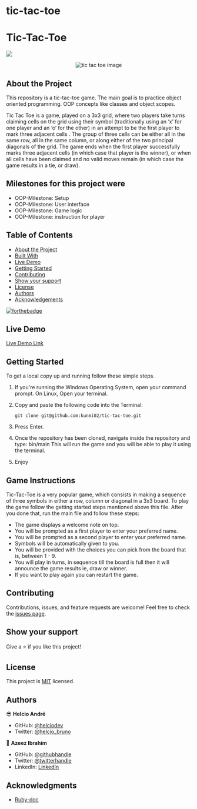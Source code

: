 # tic-tac-toe

# Tic-Tac-Toe

![](https://img.shields.io/badge/Microverse-blueviolet)

 <p align="center">
  <img src="https://external-content.duckduckgo.com/iu/?u=https%3A%2F%2Fwww.youcubed.org%2Fwp-content%2Fuploads%2F2017%2F03%2FTic-Tac-Toe-Sum-thm.jpg&f=1&nofb=1" alt="tic tac toe image" >
 </p>


## About the Project

<!-- This project is based on the . -->

<p>This repository is a tic-tac-toe game. The main goal is to practice object oriented programming. OOP concepts like classes and object scopes.</p>
Tic Tac Toe is a game, played on a 3x3 grid, where two players take turns claiming cells on the grid using their symbol (traditionally using an ‘x’ for one player and an ‘o’ for the other) in an attempt to be the first player to mark three adjacent cells . The group of three cells can be either all in the same row, all in the same column, or along either of the two principal diagonals of the grid. The game ends when the first player successfully marks three adjacent cells (in which case that player is the winner), or when all cells have been claimed and no valid moves remain (in which case the game results in a tie, or draw).


## Milestones for this project were

- OOP-Milestone: Setup
- OOP-Milestone: User interface
- OOP-Milestone: Game logic
- OOP-Milestone: instruction for player

## Table of Contents

- [About the Project](#about-the-project)
- [Built With](#built-with)
- [Live Demo](#live-demo)
- [Getting Started](#getting-started)
- [Contributing](#contributing)
- [Show your support](#show-your-support)
- [License](#license)
- [Authors](#authors)
- [Acknowledgements](#acknowledgements)

[![forthebadge](https://forthebadge.com/images/badges/made-with-ruby.svg)](https://forthebadge.com)


## Live Demo

[Live Demo Link](https://repl.it/@uchennaanya/tictactoe#.replit)

## Getting Started

To get a local copy up and running follow these simple steps.

1. If you're running the Windows Operating System, open your command prompt. On Linux, Open your terminal.

2. Copy and paste the following code into the Terminal:

   `git clone git@github.com:kunmi02/tic-tac-toe.git`

3. Press Enter.

4. Once the repository has been cloned, navigate inside the repository and type: bin/main This will run the game and you will be able to play it using the terminal.

5. Enjoy

## Game Instructions

Tic-Tac-Toe is a very popular game, which consists in making a sequence of three symbols in either a row, column or diagonal in a 3x3 board.
To play the game follow the getting started steps mentioned above this file. After you done that, run the main file and follow these steps:

- The game displays a welcome note on top.
- You will be prompted as a first player to enter your preferred name.
- You will be prompted as a second player to enter your preferred name.
- Symbols will be automatically given to you.
- You will be provided with the choices you can pick from the board that is, between 1 - 9.
- You will play in turns, in sequence till the board is full then it will announce the game results ie, draw or winner.
- If you want to play again you can restart the game.


## Contributing

Contributions, issues, and feature requests are welcome!
Feel free to check the [issues page](https://github.com/kunmi02/tic-tac-toe/issues).

## Show your support

Give a ⭐️ if you like this project!

## License

This project is [MIT](https://github.com/uchennaanya/Tic-Tac-Toe/blob/feature/LICENSE) licensed.

## Authors

😎 **Helcio André**

- GitHub: [@helciodev](https://github.com/helciodev)
- Twitter: [@helcio_bruno](https://twitter.com/helcio_bruno)

👤 **Azeez Ibrahim**

- GitHub: [@githubhandle](https://github.com/kunmi02)
- Twitter: [@twitterhandle](https://twitter.com/akinkunmi006)
- LinkedIn: [LinkedIn](https://linkedin.com/akinkunmi006)


## Acknowledgments

- [Ruby-doc](https://ruby-doc.org/core-2.6.5)